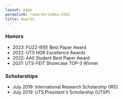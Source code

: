 ```yaml
---
layout: page
permalink: /awards/index.html
title: Awards
---
```


### Honors
- 2023: FUZZ-IEEE Best Paper Award
- 2022: UTS HDR Excellence Awards 
- 2022: AAII Student Best Paper Award
- 2021: UTS-FEIT Showcase TOP-3 Winner

### Scholarships

- July 2019: International Research Scholarship (IRS).
- July 2019: UTS President's Scholarship (UTSP).

